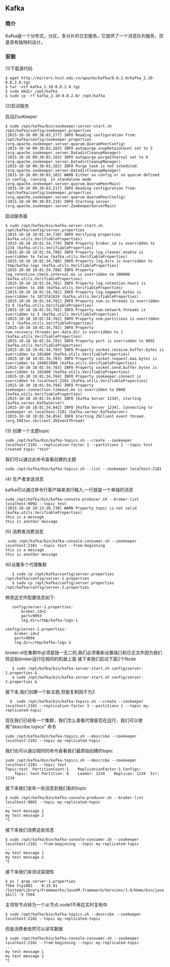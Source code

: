 ## Kafka


### 简介

Kafka是一个分布式，分区，多分片的日志服务。它提供了一个消息队列服务，但是具有独特的设计。

### 安装

(1)下载源代码 

    $ wget http://mirrors.hust.edu.cn/apache/kafka/0.8.2.0/kafka_2.10-0.8.2.0.tgz
    $ tar -xzf kafka_2.10-0.8.2.0.tgz
    $ sudo mkdir /opt/kafka
    $ sudo cp -rf kafka_2.10-0.8.2.0/ /opt/kafka
    
(2)启动服务

启动ZooKeeper

	$ sudo /opt/kafka/bin/zookeeper-server-start.sh /opt/kafka/config/zookeeper.properties
	[2015-10-10 09:38:03,177] INFO Reading configuration from: /opt/kafka/config/zookeeper.properties (org.apache.zookeeper.server.quorum.QuorumPeerConfig)
	[2015-10-10 09:38:03,183] INFO autopurge.snapRetainCount set to 3 (org.apache.zookeeper.server.DatadirCleanupManager)
	[2015-10-10 09:38:03,183] INFO autopurge.purgeInterval set to 0 (org.apache.zookeeper.server.DatadirCleanupManager)
	[2015-10-10 09:38:03,183] INFO Purge task is not scheduled. (org.apache.zookeeper.server.DatadirCleanupManager)
	[2015-10-10 09:38:03,183] WARN Either no config or no quorum defined in config, running  in standalone mode (org.apache.zookeeper.server.quorum.QuorumPeerMain)
	[2015-10-10 09:38:03,217] INFO Reading configuration from: /opt/kafka/config/zookeeper.properties (org.apache.zookeeper.server.quorum.QuorumPeerConfig)
	[2015-10-10 09:38:03,218] INFO Starting server (org.apache.zookeeper.server.ZooKeeperServerMain)  
	
启动服务器

    $ sudo /opt/kafka/bin/kafka-server-start.sh /opt/kafka/config/server.properties
	[2015-10-10 10:01:34,730] INFO Verifying properties (kafka.utils.VerifiableProperties)
	[2015-10-10 10:01:34,779] INFO Property broker.id is overridden to 1234 (kafka.utils.VerifiableProperties)
	[2015-10-10 10:01:34,780] INFO Property log.cleaner.enable is overridden to false (kafka.utils.VerifiableProperties)
	[2015-10-10 10:01:34,780] INFO Property log.dirs is overridden to /tmp/kafka-logs (kafka.utils.VerifiableProperties)
	[2015-10-10 10:01:34,780] INFO Property log.retention.check.interval.ms is overridden to 300000 (kafka.utils.VerifiableProperties)
	[2015-10-10 10:01:34,781] INFO Property log.retention.hours is overridden to 168 (kafka.utils.VerifiableProperties)
	[2015-10-10 10:01:34,781] INFO Property log.segment.bytes is overridden to 1073741824 (kafka.utils.VerifiableProperties)
	[2015-10-10 10:01:34,781] INFO Property num.io.threads is overridden to 8 (kafka.utils.VerifiableProperties)
	[2015-10-10 10:01:34,782] INFO Property num.network.threads is overridden to 3 (kafka.utils.VerifiableProperties)
	[2015-10-10 10:01:34,782] INFO Property num.partitions is overridden to 1 (kafka.utils.VerifiableProperties)
	[2015-10-10 10:01:34,782] INFO Property num.recovery.threads.per.data.dir is overridden to 1 (kafka.utils.VerifiableProperties)
	[2015-10-10 10:01:34,783] INFO Property port is overridden to 9092 (kafka.utils.VerifiableProperties)
	[2015-10-10 10:01:34,783] INFO Property socket.receive.buffer.bytes is overridden to 102400 (kafka.utils.VerifiableProperties)
	[2015-10-10 10:01:34,783] INFO Property socket.request.max.bytes is overridden to 104857600 (kafka.utils.VerifiableProperties)
	[2015-10-10 10:01:34,783] INFO Property socket.send.buffer.bytes is overridden to 102400 (kafka.utils.VerifiableProperties)
	[2015-10-10 10:01:34,784] INFO Property zookeeper.connect is overridden to localhost:2181 (kafka.utils.VerifiableProperties)
	[2015-10-10 10:01:34,784] INFO Property zookeeper.connection.timeout.ms is overridden to 6000 (kafka.utils.VerifiableProperties)
	[2015-10-10 10:01:34,839] INFO [Kafka Server 1234], starting (kafka.server.KafkaServer)
	[2015-10-10 10:01:34,842] INFO [Kafka Server 1234], Connecting to zookeeper on localhost:2181 (kafka.server.KafkaServer)
	[2015-10-10 10:01:34,854] INFO Starting ZkClient event thread. (org.I0Itec.zkclient.ZkEventThread)

(3) 创建一个主题topic

    sudo /opt/kafka/bin/kafka-topics.sh --create --zookeeper localhost:2181 --replication-factor 1 --partitions 1 --topic test
    Created topic "test"
 
 我们可以通过此命令查看创建的主题

    sudo /opt/kafka/bin/kafka-topics.sh --list --zookeeper localhost:2181

(4) 生产者发送消息

kafka可以通过命令行客户端来进行输入,一行就是一个单独的消息

    sudo /opt/kafka/bin/kafka-console-producer.sh --broker-list localhost:9092 --topic test
	[2015-10-10 10:13:30,730] WARN Property topic is not valid (kafka.utils.VerifiableProperties)
	this is a message
	this is another message

(5) 消费者消费消息

     sudo /opt/kafka/bin/kafka-console-consumer.sh --zookeeper localhost:2181 --topic test --from-beginning
    this is a message
    this is another message
    
 (6)设置多个代理集群
 
       $ sudo cp /opt/kafka/config/server.properties /opt/kafka/config/server-1.properties
       $ sudo cp /opt/kafka/config/server.properties /opt/kafka/config/server-2.properties
   修改这文件配置信息如下:
   
       config/server-1.properties:
           broker.id=1
           port=9093
           log.dir=/tmp/kafka-logs-1
 
    config/server-2.properties:
        broker.id=2
        port=9094
        log.dir=/tmp/kafka-logs-2    
        
   broker.id在集群中必须是独一无二的,我们必须重新设置端口和日志文件因为我们将这些broker运行在相同的机器上面
   接下来我们启动下面2个Node
   
       $ sudo /opt/kafka/bin/kafka-server-start.sh config/server-1.properties &
       $ sudo /opt/kafka/bin/kafka-server-start.sh config/server-2.properties &
       
   接下来,我们创建一个新主题,但是复制因子为3
   
      $  sudo /opt/kafka/bin/kafka-topics.sh --create --zookeeper localhost:2181 --replication-factor 3 --partitions 1 --topic my-replicated-topic
      
现在我们已经有一个集群，我们怎么查看代理是否在运行，我们可以使用"describe topics" 命令

    sudo /opt/kafka/bin/kafka-topics.sh --describe --zookeeper localhost:2181 --topic my-replicated-topic

我们也可以通过相同的命令查看我们最原始创建的topic

	sudo /opt/kafka/bin/kafka-topics.sh --describe --zookeeper localhost:2181 --topic test
	Topic:test	PartitionCount:1	ReplicationFactor:1	Configs:
		Topic: test	Partition: 0	Leader: 1234	Replicas: 1234	Isr: 1234
		
接下来我们发布一些消息到我们新的topic

	$ sudo /opt/kafka/bin/kafka-console-producer.sh --broker-list localhost:9092 --topic my-replicated-topic
	...
	my test message 1
	my test message 2
	^C 
	
接下来我们消费这些信息

    $ sudo /opt/kafka/bin/kafka-console-consumer.sh --zookeeper localhost:2181 --from-beginning --topic my-replicated-topic
	...
	my test message 1
	my test message 2
	^C
	
接下来我们来测试容错性

	$ ps | grep server-1.properties
	7564 ttys002    0:15.91 /System/Library/Frameworks/JavaVM.framework/Versions/1.6/Home/bin/java...
	$kill -9 7564
	
主领导节点转为一个从节点.node1不再在实时复制中

    $ sudo /opt/kafka/bin/kafka-topics.sh --describe --zookeeper localhost:2181 --topic my-replicated-topic
    
 但是消费者依然可以读写数据    
 
    $ sudo /opt/kafka/bin/kafka-console-consumer.sh --zookeeper localhost:2181 --from-beginning --topic my-replicated-topic
	...
	my test message 1
	my test message 2
	^C


   
   